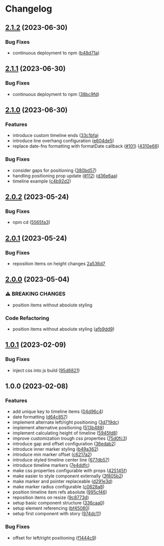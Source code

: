 # Changelog

## [2.1.2](https://github.com/openscript-ch/react-alternating-timeline/compare/v2.1.1...v2.1.2) (2023-06-30)


### Bug Fixes

* continuous deployment to npm ([b48d71a](https://github.com/openscript-ch/react-alternating-timeline/commit/b48d71ae0bb7cd02cff25dbb7955629a6960f475))

## [2.1.1](https://github.com/openscript-ch/react-alternating-timeline/compare/v2.1.0...v2.1.1) (2023-06-30)


### Bug Fixes

* continuous deployment to npm ([38bc9fd](https://github.com/openscript-ch/react-alternating-timeline/commit/38bc9fdd333072fb59698fcc3866025bc4a26859))

## [2.1.0](https://github.com/openscript-ch/react-alternating-timeline/compare/v2.0.2...v2.1.0) (2023-06-30)


### Features

* introduce custom timeline ends ([33c1bfa](https://github.com/openscript-ch/react-alternating-timeline/commit/33c1bfa199d1dbd67609cd840f20ea0998d2ea0c))
* introduce line overhang configuration ([e604de5](https://github.com/openscript-ch/react-alternating-timeline/commit/e604de58fcac16d04e9e67d3a341617a99c3fe12))
* replace date-fns formatting with formatDate callback ([#101](https://github.com/openscript-ch/react-alternating-timeline/issues/101)) ([4310e66](https://github.com/openscript-ch/react-alternating-timeline/commit/4310e66c8945d7c22434be50393cf8c334c8b85c))


### Bug Fixes

* consider gaps for positioning ([380bd57](https://github.com/openscript-ch/react-alternating-timeline/commit/380bd571bbb81d0bac8dec6477e586eb560f9148))
* handling positioning prop update ([#112](https://github.com/openscript-ch/react-alternating-timeline/issues/112)) ([d36e6aa](https://github.com/openscript-ch/react-alternating-timeline/commit/d36e6aa2d92ec7a004941da5ecaaab29d747f096))
* timeline example ([c4b92d2](https://github.com/openscript-ch/react-alternating-timeline/commit/c4b92d27317acf15c83a33726c1666bb903be486))

## [2.0.2](https://github.com/openscript-ch/react-alternating-timeline/compare/v2.0.1...v2.0.2) (2023-05-24)


### Bug Fixes

* npm cd ([5565fa3](https://github.com/openscript-ch/react-alternating-timeline/commit/5565fa38fccd94237f5b8f1ff1ec1a35aa3082c2))

## [2.0.1](https://github.com/openscript-ch/react-alternating-timeline/compare/v2.0.0...v2.0.1) (2023-05-24)


### Bug Fixes

* reposition items on height changes [2a536d7](https://github.com/openscript-ch/react-alternating-timeline/commit/2a536d71f09563a1fa0a6d1aa17bd8cd09b5cc32)

## [2.0.0](https://github.com/openscript-ch/react-alternating-timeline/compare/v1.0.1...v2.0.0) (2023-05-04)


### ⚠ BREAKING CHANGES

* position items without absolute styling

### Code Refactoring

* position items without absolute styling ([afb9dd9](https://github.com/openscript-ch/react-alternating-timeline/commit/afb9dd91f2f6a3afce988994063163eaedf8748a))

## [1.0.1](https://github.com/openscript-ch/react-alternating-timeline/compare/v1.0.0...v1.0.1) (2023-02-09)


### Bug Fixes

* inject css into js build ([95d6821](https://github.com/openscript-ch/react-alternating-timeline/commit/95d682174bf600e468b2ce9f54f3330b7912e278))

## 1.0.0 (2023-02-08)


### Features

* add unique key to timeline items ([04d96c4](https://github.com/openscript-ch/react-alternating-timeline/commit/04d96c457e575d09c66467219879a449c83521cf))
* date formatting ([d64c857](https://github.com/openscript-ch/react-alternating-timeline/commit/d64c857bc97ce1669d45479c8641e38bd3957175))
* implement alternate left/right positioning ([3d719dc](https://github.com/openscript-ch/react-alternating-timeline/commit/3d719dceab68604ae1181ba5e507ba01a44865ec))
* implement alternative positioning ([513b488](https://github.com/openscript-ch/react-alternating-timeline/commit/513b48867059fe7bf18992916c1b0038cb243474))
* implement calculating height of timeline ([5945fd8](https://github.com/openscript-ch/react-alternating-timeline/commit/5945fd864a4e06a189878419f9eda88166c74637))
* improve customization trough css properties ([75d0fc3](https://github.com/openscript-ch/react-alternating-timeline/commit/75d0fc3f17db34a1354e5a5e42f76cf8052abe61))
* introduce gap and offset configuration ([36edab2](https://github.com/openscript-ch/react-alternating-timeline/commit/36edab2ce36dc4a05a89a40b8a84f9cac7ba6861))
* introduce inner marker styling ([b49a362](https://github.com/openscript-ch/react-alternating-timeline/commit/b49a3625061125ad8a6f9548e8fbd455bad953b0))
* introduce min marker offset ([c6217a2](https://github.com/openscript-ch/react-alternating-timeline/commit/c6217a2e30d2346436e088eec72b4ee7e69a81d9))
* introduce styled timeline center line ([677db57](https://github.com/openscript-ch/react-alternating-timeline/commit/677db5760e8c3f8a1c77dd92c78ed0cbf1d0a50e))
* introduce timeline markers ([7e4ddfc](https://github.com/openscript-ch/react-alternating-timeline/commit/7e4ddfc8411534f98f0dc85e9491b58070886941))
* make css properties configurable with props ([425145f](https://github.com/openscript-ch/react-alternating-timeline/commit/425145f546169cffe3e01750c96a56161ea9f61e))
* make easier to style component externally ([3f805b2](https://github.com/openscript-ch/react-alternating-timeline/commit/3f805b2c4ef76ca38c7633103542ee194b65046d))
* make marker and pointer replaceable ([d291e3d](https://github.com/openscript-ch/react-alternating-timeline/commit/d291e3da11570bcccc554a9ef96ca38e60f40ba2))
* make marker radius configurable ([c0828a8](https://github.com/openscript-ch/react-alternating-timeline/commit/c0828a8b1c9ca41e281fef55b39bd88f4209b1c6))
* position timeline item refs absolute ([995cf46](https://github.com/openscript-ch/react-alternating-timeline/commit/995cf463fa40e15b6a7c56b12c8ea3216cdf62d5))
* reposition items on resize ([9c8773d](https://github.com/openscript-ch/react-alternating-timeline/commit/9c8773d8557b44ce4291bc61904c4b89d1a62fc0))
* setup basic component structure ([336caa0](https://github.com/openscript-ch/react-alternating-timeline/commit/336caa0ed4262e6cf1a7f750659cd1a3ab54021b))
* setup element referencing ([bf45080](https://github.com/openscript-ch/react-alternating-timeline/commit/bf4508075198bc33b9c8750e83d5d987f7ba5d05))
* setup first component with story ([974dc11](https://github.com/openscript-ch/react-alternating-timeline/commit/974dc112d62c26e8e52d6e6a960c8793013f5d36))


### Bug Fixes

* offset for left/right positioning ([f1444c9](https://github.com/openscript-ch/react-alternating-timeline/commit/f1444c9f684e79161fcfdea810315eef03c99c3a))
